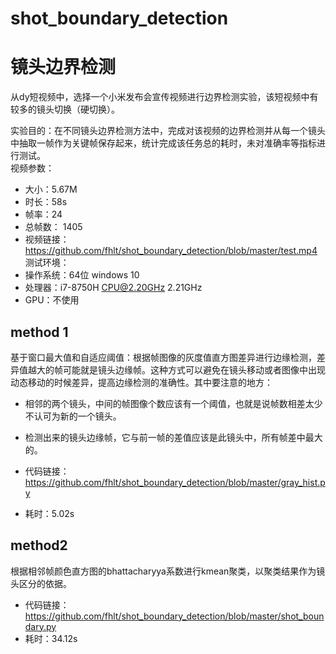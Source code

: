 # shot_boundary_detection
# 镜头边界检测
从dy短视频中，选择一个小米发布会宣传视频进行边界检测实验，该短视频中有较多的镜头切换（硬切换）。

实验目的：在不同镜头边界检测方法中，完成对该视频的边界检测并从每一个镜头中抽取一帧作为关键帧保存起来，统计完成该任务总的耗时，未对准确率等指标进行测试。  
视频参数：
+ 大小：5.67M
+ 时长：58s
+ 帧率：24
+ 总帧数： 1405   
+ 视频链接：https://github.com/fhlt/shot_boundary_detection/blob/master/test.mp4
测试环境：
+ 操作系统：64位 windows 10
+ 处理器：i7-8750H CPU@2.20GHz 2.21GHz 
+ GPU：不使用
## method 1
基于窗口最大值和自适应阈值：根据帧图像的灰度值直方图差异进行边缘检测，差异值越大的帧可能就是镜头边缘帧。这种方式可以避免在镜头移动或者图像中出现动态移动的时候差异，提高边缘检测的准确性。其中要注意的地方：
+ 相邻的两个镜头，中间的帧图像个数应该有一个阈值，也就是说帧数相差太少不认可为新的一个镜头。
+ 检测出来的镜头边缘帧，它与前一帧的差值应该是此镜头中，所有帧差中最大的。


+ 代码链接：https://github.com/fhlt/shot_boundary_detection/blob/master/gray_hist.py
+ 耗时：5.02s
## method2
根据相邻帧颜色直方图的bhattacharyya系数进行kmean聚类，以聚类结果作为镜头区分的依据。
+ 代码链接：https://github.com/fhlt/shot_boundary_detection/blob/master/shot_boundary.py
+ 耗时：34.12s
